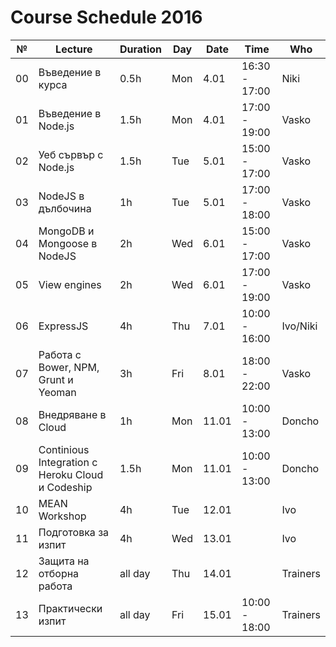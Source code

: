 # Course Schedule 2016
| №  | Lecture                                          | Duration | Day | Date  | Time          | Who      | 
|----|--------------------------------------------------|----------|-----|-------|-------------- |----------| 
| 00 | Въведение в курса                                | 0.5h     | Mon | 4.01  | 16:30 - 17:00 | Niki     | 
| 01 | Въведение в Node.js                              | 1.5h     | Mon | 4.01  | 17:00 - 19:00 | Vasko    | 
| 02 | Уеб сървър с Node.js                             | 1.5h     | Tue | 5.01  | 15:00 - 17:00 | Vasko    | 
| 03 | NodeJS в дълбочина                               | 1h       | Tue | 5.01  | 17:00 - 18:00 | Vasko    | 
| 04 | MongoDB и Mongoose в NodeJS                      | 2h       | Wed | 6.01  | 15:00 - 17:00 | Vasko    | 
| 05 | View engines                                     | 2h       | Wed | 6.01  | 17:00 - 19:00 | Vasko    | 
| 06 | ExpressJS                                        | 4h       | Thu | 7.01  | 10:00 - 16:00 | Ivo/Niki | 
| 07 | Работа с Bower, NPM, Grunt и Yeoman              | 3h       | Fri | 8.01  | 18:00 - 22:00 | Vasko    | 
| 08 | Внедряване в Cloud                               | 1h       | Mon | 11.01 | 10:00 - 13:00 | Doncho   | 
| 09 | Continious Integration с Heroku Cloud и Codeship | 1.5h     | Mon | 11.01 | 10:00 - 13:00 | Doncho   | 
| 10 | MEAN Workshop                                    | 4h       | Tue | 12.01 |               | Ivo      | 
| 11 | Подготовка за изпит                              | 4h       | Wed | 13.01 |               | Ivo      | 
| 12 | Защита на отборна работа                         | all day  | Thu | 14.01 |               | Trainers | 
| 13 | Практически изпит                                | all day  | Fri | 15.01 | 10:00 - 18:00 | Trainers | 
